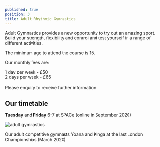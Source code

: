 ```yaml
---
published: true
position: 3
title: Adult Rhythmic Gymnastics
---
```

Adult Gymnastics provides a new opportunity to try out an amazing sport. Build your strength, flexibility and control and test yourself in a range of different activities.

The minimum age to attend the course is 15.

Our monthly fees are:

1 day per week - £50\
2 days per week - £65\
\
Please enquiry to receive further information

## Our timetable

**Tuesday** and **Friday** 6-7 at SPACe (online in September 2020)

![adult gymnastics](/assets/img_4426.jpg)

Our adult competitive gymnasts Yoana and Kinga at the last London Championships (March 2020)